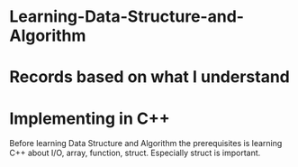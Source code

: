 # Learning-Data-Structure-and-Algorithm
# Records based on what I understand
# Implementing in C++

Before learning Data Structure and Algorithm the prerequisites is learning C++ about I/O, array, function, struct.
Especially struct is important.
